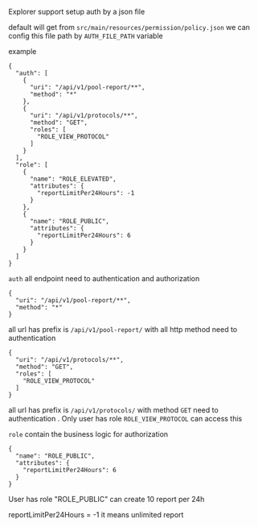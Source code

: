 Explorer support setup auth by a json file

default will get from `src/main/resources/permission/policy.json`
we can config this file path by `AUTH_FILE_PATH` variable

example

``` 
{
  "auth": [
    {
      "uri": "/api/v1/pool-report/**",
      "method": "*"
    },
    {
      "uri": "/api/v1/protocols/**",
      "method": "GET",
      "roles": [
        "ROLE_VIEW_PROTOCOL"
      ]
    }
  ],
  "role": [
    {
      "name": "ROLE_ELEVATED",
      "attributes": {
        "reportLimitPer24Hours": -1
      }
    },
    {
      "name": "ROLE_PUBLIC",
      "attributes": {
        "reportLimitPer24Hours": 6
      }
    }
  ]
}
```

`auth` all endpoint need to authentication and authorization

```
{
  "uri": "/api/v1/pool-report/**",
  "method": "*"
}
```
all url has prefix is `/api/v1/pool-report/` with all http method
need to authentication

```
{
  "uri": "/api/v1/protocols/**",
  "method": "GET",
  "roles": [
    "ROLE_VIEW_PROTOCOL"
  ]
}
```

all url has prefix is `/api/v1/protocols/` with method `GET` need to authentication
. Only user has role `ROLE_VIEW_PROTOCOL` can access this 


`role` contain the business logic for authorization

```
{
  "name": "ROLE_PUBLIC",
  "attributes": {
    "reportLimitPer24Hours": 6
  }
}
```

User has role "ROLE_PUBLIC" can create 10 report per 24h

reportLimitPer24Hours = -1 it means unlimited report
